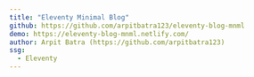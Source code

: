 ```yaml
---
title: "Eleventy Minimal Blog"
github: https://github.com/arpitbatra123/eleventy-blog-mnml
demo: https://eleventy-blog-mnml.netlify.com/
author: Arpit Batra (https://github.com/arpitbatra123)
ssg:
  - Eleventy
---
```

